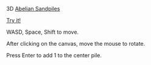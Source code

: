 
3D [Abelian Sandpiles](https://en.wikipedia.org/wiki/Abelian_sandpile_model)

[Try it!](https://finegeometer.github.io/sandpile-3d/)

WASD, Space, Shift to move.

After clicking on the canvas, move the mouse to rotate.

Press Enter to add 1 to the center pile.
